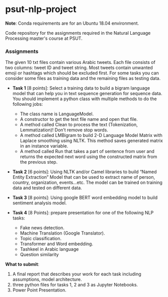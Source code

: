 # psut-nlp-project
__Note__: Conda requirements are for an Ubuntu 18.04 environment.

Code repository for the assignments required in the Natural Language Processing master's course at PSUT.


### Assignments 
The given 10 txt files contain various Arabic tweets. Each file consists of two columns: tweet ID and tweet string. Most tweets contain unwanted emoji or hashtags which should be excluded first. For some tasks you can consider some files as training data and the remaining files as testing data.

* __Task 1__ [8 points]: Select a training data to build a bigram language model that can help you in text sequence generation for sequence data. You should implement a python class with multiple methods to do the following jobs:
    * The class name is LanguageModel.
    * A constructor to get the text file name and open that file.
    * A method called Clean to process the text (Tokenization, Lemmatization)! Don’t remove stop words.
    * A method called LMBigram to build 2-D Language Model Matrix with Laplace smoothing using NLTK. This method saves generated matrix in an instance variable.
    * A method called Run that takes a part of sentence from user and returns the expected next word using the constructed matrix from the previous step.

* __Task 2__ [6 points]: Using NLTK and/or Camel libraries to build “Named Entity Extraction” Model that can be used to extract name of person, country, organization, events...etc. The model can be trained on training data and tested on different data.

* __Task 3__ [8 points]: Using google BERT word embedding model to build sentiment analysis model.

* __Task 4__ [8 Points]: prepare presentation for one of the following NLP tasks:
    * Fake news detection.
    * Machine Translation (Google Translator).
    * Topic classification.
    * Transformer and Word embedding.
    * Tashkeel in Arabic language
    * Question similarity

__What to submit__:
1. A final report that describes your work for each task including assumptions, model architecture.
2. three python files for tasks 1, 2 and 3 as Jupyter Notebooks.
3. Power Point Presentation.
